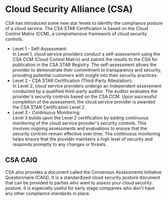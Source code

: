 # Cloud Security Alliance (CSA) 
CSA has introduced some new star levels to identify the compliance posture of a cloud service. The CSA STAR Certification is based on the Cloud Control Matrix (CCM), a comprehensive framework of cloud security controls.

- Level 1 - Self-Assessment: \
  In Level 1, cloud service providers conduct a self-assessment using the CSA CCM (Cloud Control Matrix) and submit the results to the CSA for publication in the CSA STAR Registry. The self-assessment allows the provider to demonstrate their commitment to transparency and security, providing potential customers with insight into their security practices.
- Level 2 - CSA STAR Certification (Third-Party Attestation): \
  In Level 2, cloud service providers undergo an independent assessment conducted by a qualified third-party auditor. The auditor evaluates the provider's security controls based on the CSA CCM. Upon successful completion of the assessment, the cloud service provider is awarded the CSA STAR Certification Level 2.
- Level 3 - Continuous Monitoring: \
  Level 3 builds upon the Level 2 certification by adding continuous monitoring of the cloud service provider's security controls. This involves ongoing assessments and evaluations to ensure that the security controls remain effective over time. The continuous monitoring helps ensure that the provider maintains a high level of security and responds promptly to any changes or threats.


## CSA CAIQ
CSA also provides a document called the Consensus Assessments Initiative Questionnaire (CAIQ). It is a standardized cloud security posture document that can be provided to parties who want to assess your cloud security posture. It is especially useful for early stage companies who don't have any other compliance standards in place. 
